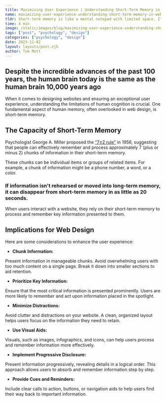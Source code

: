 ```yaml
---
title: Maximizing User Experience | Understanding Short-Term Memory in Website Interaction
name: maximizing-user-experience-understanding-short-term-memory-in-website-interaction
tldr: Short-term memory is like a mental notepad with limited space. It can hold around 7 chunks of information but forgets them within 20 seconds if not rehearsed. To create user-friendly websites, design with these limits in mind. Chunk information, prioritize key data, minimize distractions, use visuals, reveal details progressively, and provide cues for a better user experience.
time: 4 min
image: /static/images/blog/maximizing-user-experience-understanding-short-term-memory-in-website-interaction/brain.webp
tags: ["post", "psychology", "design"]
categories: ["psychology", "design"]
date: 2023-11-02
layout: layouts/post.njk
author: Tom Mott
---
```


## Despite the incredible advances of the past 100 years, <span>the human brain today is the same as the human brain 10,000 years ago</span>

When it comes to designing websites and ensuring an exceptional user experience, understanding the limitations of human cognition is crucial. One fundamental aspect of human memory, often overlooked in web design, is short-term memory.

## The Capacity of Short-Term Memory

Psychologist George A. Miller proposed the ["7±2 rule"](https://en.wikipedia.org/wiki/The_Magical_Number_Seven,_Plus_or_Minus_Two) in 1956, suggesting that people can effectively remember and process approximately 7 (plus or minus 2) chunks of information in their short-term memory.

These chunks can be individual items or groups of related items. For example, a chunk of information might be a phone number, a word, or a color.

### If information isn't <span>rehearsed or moved into long-term memory</span>, it can disappear from short-term memory in as little as <span>20 seconds</span>.

When users interact with a website, they rely on their short-term memory to process and remember key information presented to them.

## Implications for Web Design

Here are some considerations to enhance the user experience:

-   **Chunk Information:**

Present information in manageable chunks. Avoid overwhelming users with too much content on a single page. Break it down into smaller sections to aid retention.

-   **Prioritize Key Information:**

Ensure that the most critical information is presented prominently. Users are more likely to remember and act upon information placed in the spotlight.

-   **Minimize Distractions:**

Avoid clutter and distractions on your website. A clean, organized layout helps users focus on the information they need to retain.

-   **Use Visual Aids:**

Visuals, such as images, infographics, and icons, can help users process and remember information more effectively.

-   **Implement Progressive Disclosure:**

Present information progressively, revealing details in a logical order. This approach allows users to absorb and remember information step by step.

-   **Provide Cues and Reminders:**

Include clear calls to action, buttons, or navigation aids to help users find their way back to important information.
